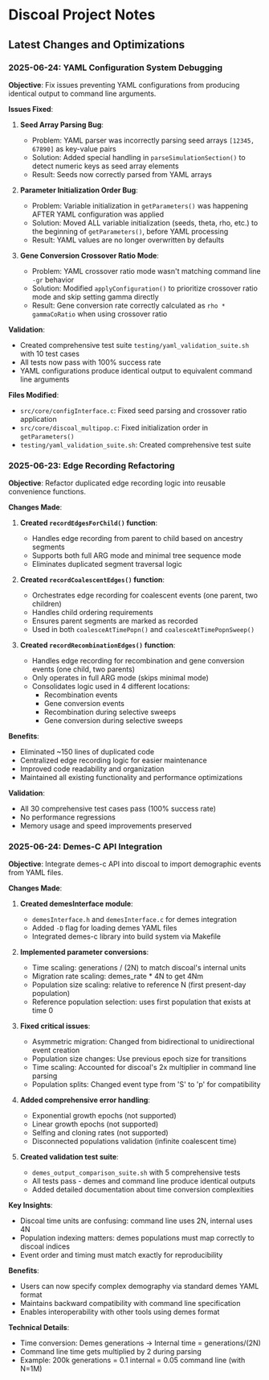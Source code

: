 # Discoal Project Notes

## Latest Changes and Optimizations

### 2025-06-24: YAML Configuration System Debugging

**Objective**: Fix issues preventing YAML configurations from producing identical output to command line arguments.

**Issues Fixed**:

1. **Seed Array Parsing Bug**:
   - Problem: YAML parser was incorrectly parsing seed arrays `[12345, 67890]` as key-value pairs
   - Solution: Added special handling in `parseSimulationSection()` to detect numeric keys as seed array elements
   - Result: Seeds now correctly parsed from YAML arrays

2. **Parameter Initialization Order Bug**:
   - Problem: Variable initialization in `getParameters()` was happening AFTER YAML configuration was applied
   - Solution: Moved ALL variable initialization (seeds, theta, rho, etc.) to the beginning of `getParameters()`, before YAML processing
   - Result: YAML values are no longer overwritten by defaults

3. **Gene Conversion Crossover Ratio Mode**:
   - Problem: YAML crossover ratio mode wasn't matching command line `-gr` behavior
   - Solution: Modified `applyConfiguration()` to prioritize crossover ratio mode and skip setting gamma directly
   - Result: Gene conversion rate correctly calculated as `rho * gammaCoRatio` when using crossover ratio

**Validation**:
- Created comprehensive test suite `testing/yaml_validation_suite.sh` with 10 test cases
- All tests now pass with 100% success rate
- YAML configurations produce identical output to equivalent command line arguments

**Files Modified**:
- `src/core/configInterface.c`: Fixed seed parsing and crossover ratio application
- `src/core/discoal_multipop.c`: Fixed initialization order in `getParameters()`
- `testing/yaml_validation_suite.sh`: Created comprehensive test suite

### 2025-06-23: Edge Recording Refactoring

**Objective**: Refactor duplicated edge recording logic into reusable convenience functions.

**Changes Made**:

1. **Created `recordEdgesForChild()` function**:
   - Handles edge recording from parent to child based on ancestry segments
   - Supports both full ARG mode and minimal tree sequence mode
   - Eliminates duplicated segment traversal logic

2. **Created `recordCoalescentEdges()` function**:
   - Orchestrates edge recording for coalescent events (one parent, two children)
   - Handles child ordering requirements
   - Ensures parent segments are marked as recorded
   - Used in both `coalesceAtTimePopn()` and `coalesceAtTimePopnSweep()`

3. **Created `recordRecombinationEdges()` function**:
   - Handles edge recording for recombination and gene conversion events (one child, two parents)
   - Only operates in full ARG mode (skips minimal mode)
   - Consolidates logic used in 4 different locations:
     - Recombination events
     - Gene conversion events  
     - Recombination during selective sweeps
     - Gene conversion during selective sweeps

**Benefits**:
- Eliminated ~150 lines of duplicated code
- Centralized edge recording logic for easier maintenance
- Improved code readability and organization
- Maintained all existing functionality and performance optimizations

**Validation**:
- All 30 comprehensive test cases pass (100% success rate)
- No performance regressions
- Memory usage and speed improvements preserved

### 2025-06-24: Demes-C API Integration

**Objective**: Integrate demes-c API into discoal to import demographic events from YAML files.

**Changes Made**:

1. **Created demesInterface module**:
   - `demesInterface.h` and `demesInterface.c` for demes integration
   - Added `-D` flag for loading demes YAML files
   - Integrated demes-c library into build system via Makefile

2. **Implemented parameter conversions**:
   - Time scaling: generations / (2N) to match discoal's internal units
   - Migration rate scaling: demes_rate * 4N to get 4Nm
   - Population size scaling: relative to reference N (first present-day population)
   - Reference population selection: uses first population that exists at time 0

3. **Fixed critical issues**:
   - Asymmetric migration: Changed from bidirectional to unidirectional event creation
   - Population size changes: Use previous epoch size for transitions
   - Time scaling: Accounted for discoal's 2x multiplier in command line parsing
   - Population splits: Changed event type from 'S' to 'p' for compatibility

4. **Added comprehensive error handling**:
   - Exponential growth epochs (not supported)
   - Linear growth epochs (not supported)
   - Selfing and cloning rates (not supported)
   - Disconnected populations validation (infinite coalescent time)

5. **Created validation test suite**:
   - `demes_output_comparison_suite.sh` with 5 comprehensive tests
   - All tests pass - demes and command line produce identical outputs
   - Added detailed documentation about time conversion complexities

**Key Insights**:
- Discoal time units are confusing: command line uses 2N, internal uses 4N
- Population indexing matters: demes populations must map correctly to discoal indices
- Event order and timing must match exactly for reproducibility

**Benefits**:
- Users can now specify complex demography via standard demes YAML format
- Maintains backward compatibility with command line specification
- Enables interoperability with other tools using demes format

**Technical Details**:
- Time conversion: Demes generations → Internal time = generations/(2N)
- Command line time gets multiplied by 2 during parsing
- Example: 200k generations = 0.1 internal = 0.05 command line (with N=1M)
